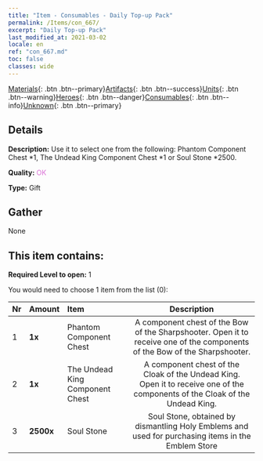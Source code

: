 ```yaml
---
title: "Item - Consumables - Daily Top-up Pack"
permalink: /Items/con_667/
excerpt: "Daily Top-up Pack"
last_modified_at: 2021-03-02
locale: en
ref: "con_667.md"
toc: false
classes: wide
---
```

 [Materials](/Items/){: .btn .btn--primary}[Artifacts](/Items/Artifacts/){: .btn .btn--success}[Units](/Items/Units/){: .btn .btn--warning}[Heroes](/Items/Heroes/){: .btn .btn--danger}[Consumables](/Items/Consumables/){: .btn .btn--info}[Unknown](/Items/Unknown/){: .btn .btn--primary}

## Details
 **Description:** Use it to select one from the following: Phantom Component Chest *1, The Undead King Component Chest *1 or Soul Stone *2500.

 **Quality:** <span style="color: #DA70D6">OK</span>

 **Type:** Gift

## Gather

  None

## This item contains:

 **Required Level to open:** 1

 You would need to choose 1 item from the list (0):

  | Nr | Amount |     Item    | Description |
  |:---|:-------|:------------|:-----------:|
  | 1 |  **1x** | Phantom Component Chest | A component chest of the Bow of the Sharpshooter. Open it to receive one of the components of the Bow of the Sharpshooter.  | 
  | 2 |  **1x** | The Undead King Component Chest | A component chest of the Cloak of the Undead King. Open it to receive one of the components of the Cloak of the Undead King.  | 
  | 3 |  **2500x** | Soul Stone  | Soul Stone, obtained by dismantling Holy Emblems and used for purchasing items in the Emblem Store  | 
